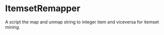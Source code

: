 ItemsetRemapper
===============

A script the map and unmap string to integer item and viceversa for itemset mining.
